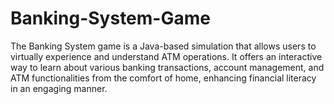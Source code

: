 # Banking-System-Game
The Banking System game is a Java-based simulation that allows users to virtually experience and understand ATM operations. It offers an interactive way to learn about various banking transactions, account management, and ATM functionalities from the comfort of home, enhancing financial literacy in an engaging manner.

